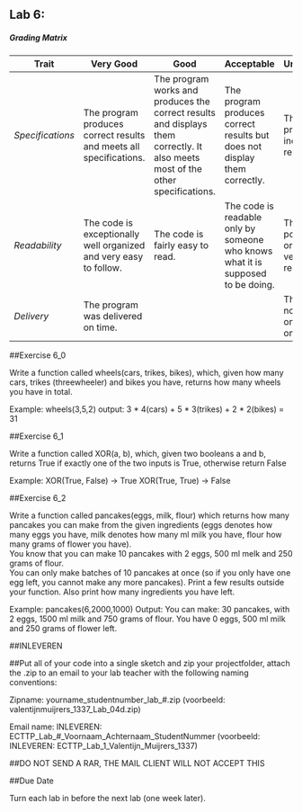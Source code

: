 ## Lab 6: 
 

##### Grading Matrix 

Trait | Very Good | Good | Acceptable | Unsatisfactory	
--- |--- | --- | --- | --- |
| *Specifications* | The program produces correct results and meets all specifications. | The program works and produces the correct results and displays them correctly. It also meets most of the other specifications. | The program produces correct results but does not display them correctly. | The program is producing incorrect results.
*Readability* | The code is exceptionally well organized and very easy to follow. | The code is fairly easy to read. | The code is readable only by someone who knows what it is supposed to be doing.| The code is poorly organized and very difficult to read.|
*Delivery* |The program was delivered on time. | |  |  The Code was not delivered on time (within one week)


##Exercise 6_0 

Write a function called wheels(cars, trikes, bikes), which, given how many cars, trikes (threewheeler) and bikes you have, returns how many wheels you have in total.

Example:
wheels(3,5,2)
output:
3 * 4(cars) + 5 * 3(trikes) + 2 * 2(bikes) = 31

##Exercise 6_1	 

Write a function called XOR(a, b), which, given two booleans a and b, returns True if exactly one of the two inputs is True, otherwise return False

Example:
XOR(True, False) -> True
XOR(True, True) -> False


##Exercise 6_2  

Write a function called pancakes(eggs, milk, flour) which returns how many pancakes you can make from the given ingredients (eggs denotes how many eggs you have, milk denotes how many ml milk you have, flour how many grams of flower you have).  
You know that you can make 10 pancakes with 2 eggs, 500 ml melk and 250 grams of flour.  
You can only make batches of 10 pancakes at once (so if you only have one egg left, you cannot make any more pancakes).
Print a few results outside your function. Also print how many ingredients you have left.

Example:
pancakes(6,2000,1000)
Output:
You can make: 30 pancakes, with 2 eggs, 1500 ml milk and 750 grams of flour. You have 0 eggs, 500 ml milk and 250 grams of flower left.

##INLEVEREN

##Put all of your code into a single sketch and zip your projectfolder, attach the .zip to an email to your lab teacher with the following naming conventions: 

Zipname:
yourname_studentnumber_lab_#.zip 
(voorbeeld: valentijnmuijrers_1337_Lab_04d.zip)

Email name:
INLEVEREN: ECTTP_Lab_#_Voornaam_Achternaam_StudentNummer
(voorbeeld: INLEVEREN: ECTTP_Lab_1_Valentijn_Muijrers_1337)

##DO NOT SEND A RAR, THE MAIL CLIENT WILL NOT ACCEPT THIS

##Due Date 

Turn each lab in before the next lab (one week later). 
